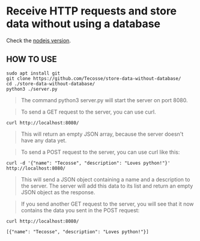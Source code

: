 # Receive HTTP requests and store data without using a database
Check the [nodejs version](https://github.com/Tecosse/store-data-without-db-nodejs-/).

## HOW TO USE
    sudo apt install git
    git clone https://github.com/Tecosse/store-data-without-database/
    cd ./store-data-without-database/
    python3 ./server.py
> The command python3 server.py will start the server on port 8080.

> To send a GET request to the server, you can use curl.

    curl http://localhost:8080/

> This will return an empty JSON array, because the server doesn't have any data yet.

> To send a POST request to the server, you can use curl like this:

    curl -d '{"name": "Tecosse", "description": "Loves python!"}' http://localhost:8080/

> This will send a JSON object containing a name and a description to the server. The server will add this data to its list and return an empty JSON object as the response.

> If you send another GET request to the server, you will see that it now contains the data you sent in the POST request:

    curl http://localhost:8080/

`[{"name": "Tecosse", "description": "Loves python!"}]`
